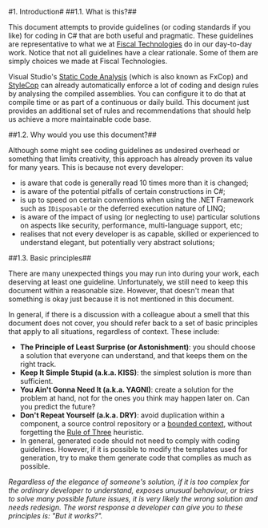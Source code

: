 <!--
NOTE: Requires Markdown Extra. See http://michelf.ca/projects/php-markdown/extra/
 --> 

#1. Introduction#
##1.1. What is this?##

This document attempts to provide guidelines (or coding standards if you like) for coding in C# that are both useful and pragmatic. These guidelines are representative to what we at [Fiscal Technologies](http://www.fiscaltechnologies.com/) do in our day-to-day work. Notice that not all guidelines have a clear rationale. Some of them are simply choices we made at Fiscal Technologies.

Visual Studio's [Static Code Analysis](http://msdn.microsoft.com/en-us/library/dd264939.aspx) (which is also known as FxCop) and [StyleCop](http://stylecop.codeplex.com/) can already automatically enforce a lot of coding and design rules by analysing the compiled assemblies. You can configure it to do that at compile time or as part of a continuous or daily build. This document just provides an additional set of rules and recommendations that should help us achieve a more maintainable code base.

##1.2. Why would you use this document?##

Although some might see coding guidelines as undesired overhead or something that limits creativity, this approach has already proven its value for many years. This is because not every developer:

- is aware that code is generally read 10 times more than it is changed;
- is aware of the potential pitfalls of certain constructions in C#;
- is up to speed on certain conventions when using the .NET Framework such as `IDisposable` or the deferred execution nature of LINQ;
- is aware of the impact of using (or neglecting to use) particular solutions on aspects like security, performance, multi-language support, etc;
- realises that not every developer is as capable, skilled or experienced to understand elegant, but potentially very abstract solutions;

##1.3. Basic principles##

There are many unexpected things you may run into during your work, each deserving at least one guideline. Unfortunately, we still need to keep this document within a reasonable size. However, that doesn't mean that something is okay just because it is not mentioned in this document.

In general, if there is a discussion with a colleague about a smell that this document does not cover, you should refer back to a set of basic principles that apply to all situations, regardless of context. These include:

- **The Principle of Least Surprise (or Astonishment)**: you should choose a solution that everyone can understand, and that keeps them on the right track.
- **Keep It Simple Stupid (a.k.a. KISS)**: the simplest solution is more than sufficient.
- **You Ain't Gonna Need It (a.k.a. YAGNI)**: create a solution for the problem at hand, not for the ones you think may happen later on. Can you predict the future?
- **Don't Repeat Yourself (a.k.a. DRY)**: avoid duplication within a component, a source control repository or  a [bounded context](http://martinfowler.com/bliki/BoundedContext.html), without forgetting the [Rule of Three](http://lostechies.com/derickbailey/2012/10/31/abstraction-the-rule-of-three/) heuristic.
- In general, generated code should not need to comply with coding guidelines. However, if it is possible to modify the templates used for generation, try to make them generate code that complies as much as possible.

*Regardless of the elegance of someone's solution, if it is too complex for the ordinary developer to understand, exposes unusual behaviour, or tries to solve many possible future issues, it is very likely the wrong solution and needs redesign. The worst response a developer can give you to these principles is: "But it works?".* 


